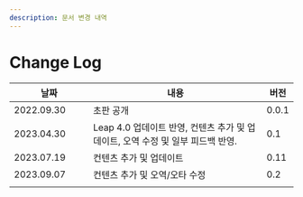 ```yaml
---
description: 문서 변경 내역
---
```


# Change Log

<table><thead><tr><th width="149.33333333333331">날짜</th><th width="484">내용</th><th>버전</th></tr></thead><tbody><tr><td>2022.09.30</td><td>초판 공개</td><td>0.0.1</td></tr><tr><td>2023.04.30</td><td>Leap 4.0 업데이트 반영, 컨텐츠 추가 및 업데이트, 오역 수정 및 일부 피드백 반영.</td><td>0.1</td></tr><tr><td>2023.07.19</td><td>컨텐츠 추가 및 업데이트 </td><td>0.11</td></tr><tr><td>2023.09.07</td><td>컨텐츠 추가 및 오역/오타 수정</td><td>0.2</td></tr><tr><td></td><td></td><td></td></tr></tbody></table>
